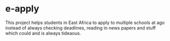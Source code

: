 # e-apply
This project helps students in East Africa to apply to multiple schools at ago instead of always checking deadlines, reading in news papers and stuff which could and is always tideaous.
